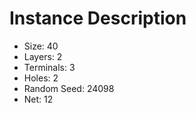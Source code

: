 # Instance Description

* Size: 40
* Layers: 2
* Terminals: 3
* Holes: 2
* Random Seed: 24098
* Net: 12
